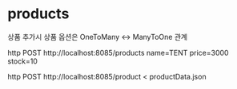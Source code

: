 # products
상품 추가시 상품 옵션은 OneToMany <-> ManyToOne 관계  
             

http POST http://localhost:8085/products name=TENT price=3000 stock=10

http POST http://localhost:8085/product < productData.json 
